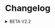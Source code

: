 # Changelog
<details>
  <summary>BETA V2.2</summary>

  
    - Added Mods:
      - 
      
    - Removed Mods:
      - 
          
    - Updated Mods:
      - 
    
    - Other Changes:
      - 

<details>
  
  
  <summary>BETA V2</summary>
  
  ## V2 Requires world reset
  
    - Added Mods:
      - Passable Leaves
      - Building Gadgets
      - Mo' Creatures
      - CustomMobSpawner (Dependency for Mo' Creatures)
      - LaunchGUI
      - Colossal Chests
      - Better Caves
      - Cooking for Blockheads
      - Loading Screens
      - BnbGamingLib (Dependency for Loading Screens)
      - Astral Sorcery
      - Ultimate Unicorn Mod
      - Googly Eyes (why? because why not)
      - Morpheus
      - Netherendign Ores
      - Smart Hud
      - Dynamic Lights
      - Content Tweaker
      - Base (Dependency for Content Tweaker)
      
    - Removed Mods:
      - Blood Magic (Causing crashes due to incompatability with other mods)
      - Blood Arsenal (Depends on Blood Magic)
      - It's the little things (Not required)
      - Moving light sources (Too buggy)
      - Ordinary Coins (Useless)
      - SpecialAI (Added a whole bunch of features, alot needed to be disabled, killed it instead)
      - Fast Furnace (#NotMyFurnace)
      - Variety O Textures (How did this get here?)
      - Botania (Causing crash loops for players)
      - Armor Chroma (Fire and Ice already does this)
      - Overloaded Armor Bar (See above)
      - Aroma Backup (Fuck these backups, 50 GB of backups within a few days)
      - Aroma Core (Not needed)
      - RealBench (Not needed)
      - Angle Ring To Bauble (Not needed)
          
    - Updated Mods:
      - Spartan Weaponry
      - Just Enough Items
      - FTB Utilities
      - FTB Lib
      - CreativeCore
      - Apotheseosis
    
    - Other Changes:
      - Dropped torches no longer cause fires
      - Config changes to new mods
      - Loading screens initial setup
      - Now using RandomPatches icon and text instead of ITLT
      - Disabled Openblocks internal graves
      - Ice and Fire - CarryOn fixes
      - No longer says you are playing Crips of the Multiverse... instead says you are playing Crisps of the Multiverse

</details>

